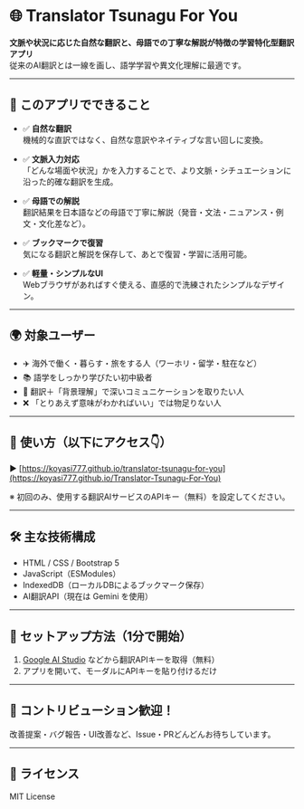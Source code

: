 # 🌐 Translator Tsunagu For You  
**文脈や状況に応じた自然な翻訳と、母語での丁寧な解説が特徴の学習特化型翻訳アプリ**  
従来のAI翻訳とは一線を画し、語学学習や異文化理解に最適です。

---

## 🔎 このアプリでできること

- ✅ **自然な翻訳**  
  機械的な直訳ではなく、自然な意訳やネイティブな言い回しに変換。

- ✅ **文脈入力対応**  
  「どんな場面や状況」かを入力することで、より文脈・シチュエーションに沿った的確な翻訳を生成。

- ✅ **母語での解説**  
  翻訳結果を日本語などの母語で丁寧に解説（発音・文法・ニュアンス・例文・文化差など）。

- ✅ **ブックマークで復習**  
  気になる翻訳と解説を保存して、あとで復習・学習に活用可能。

- ✅ **軽量・シンプルなUI**  
  Webブラウザがあればすぐ使える、直感的で洗練されたシンプルなデザイン。

---

## 🌍 対象ユーザー

- ✈️ 海外で働く・暮らす・旅をする人（ワーホリ・留学・駐在など）
- 📚 語学をしっかり学びたい初中級者
- 💬 翻訳＋「背景理解」で深いコミュニケーションを取りたい人
- ❌ 「とりあえず意味がわかればいい」では物足りない人

---

## 🔗 使い方（以下にアクセス👇️）

▶︎ [https://koyasi777.github.io/translator-tsunagu-for-you](https://koyasi777.github.io/Translator-Tsunagu-For-You)

※ 初回のみ、使用する翻訳AIサービスのAPIキー（無料）を設定してください。

---

## 🛠 主な技術構成

- HTML / CSS / Bootstrap 5
- JavaScript（ESModules）
- IndexedDB（ローカルDBによるブックマーク保存）
- AI翻訳API（現在は Gemini を使用）

---

## 🔧 セットアップ方法（1分で開始）

1. [Google AI Studio](https://aistudio.google.com/app/apikey) などから翻訳APIキーを取得（無料）
2. アプリを開いて、モーダルにAPIキーを貼り付けるだけ

---


## 🤝 コントリビューション歓迎！

改善提案・バグ報告・UI改善など、Issue・PRどんどんお待ちしています。

---

## 📄 ライセンス

MIT License
